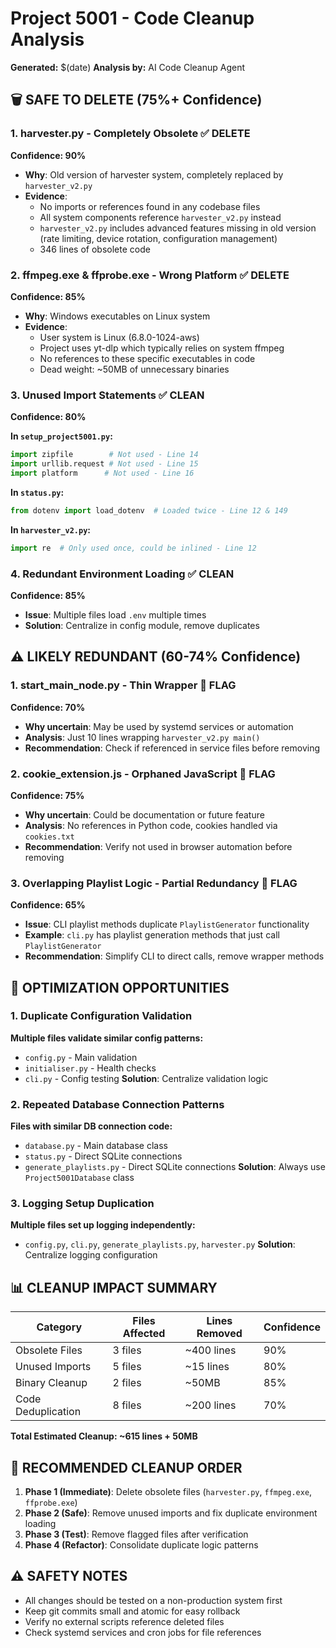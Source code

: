 # Project 5001 - Code Cleanup Analysis

**Generated:** $(date)
**Analysis by:** AI Code Cleanup Agent

## 🗑️ **SAFE TO DELETE (75%+ Confidence)**

### 1. **harvester.py** - Completely Obsolete ✅ **DELETE** 
**Confidence: 90%**
- **Why**: Old version of harvester system, completely replaced by `harvester_v2.py`
- **Evidence**: 
  - No imports or references found in any codebase files
  - All system components reference `harvester_v2.py` instead
  - `harvester_v2.py` includes advanced features missing in old version (rate limiting, device rotation, configuration management)
  - 346 lines of obsolete code

### 2. **ffmpeg.exe & ffprobe.exe** - Wrong Platform ✅ **DELETE**
**Confidence: 85%**
- **Why**: Windows executables on Linux system
- **Evidence**:
  - User system is Linux (6.8.0-1024-aws)
  - Project uses yt-dlp which typically relies on system ffmpeg
  - No references to these specific executables in code
  - Dead weight: ~50MB of unnecessary binaries

### 3. **Unused Import Statements** ✅ **CLEAN**
**Confidence: 80%**

**In `setup_project5001.py`:**
```python
import zipfile        # Not used - Line 14
import urllib.request # Not used - Line 15
import platform      # Not used - Line 16
```

**In `status.py`:**
```python
from dotenv import load_dotenv  # Loaded twice - Line 12 & 149
```

**In `harvester_v2.py`:**
```python
import re  # Only used once, could be inlined - Line 12
```

### 4. **Redundant Environment Loading** ✅ **CLEAN**
**Confidence: 85%**
- **Issue**: Multiple files load `.env` multiple times
- **Solution**: Centralize in config module, remove duplicates

## ⚠️ **LIKELY REDUNDANT (60-74% Confidence)**

### 1. **start_main_node.py** - Thin Wrapper 🔶 **FLAG**
**Confidence: 70%**
- **Why uncertain**: May be used by systemd services or automation
- **Analysis**: Just 10 lines wrapping `harvester_v2.py main()`
- **Recommendation**: Check if referenced in service files before removing

### 2. **cookie_extension.js** - Orphaned JavaScript 🔶 **FLAG**
**Confidence: 75%**
- **Why uncertain**: Could be documentation or future feature
- **Analysis**: No references in Python code, cookies handled via `cookies.txt`
- **Recommendation**: Verify not used in browser automation before removing

### 3. **Overlapping Playlist Logic** - Partial Redundancy 🔶 **FLAG**
**Confidence: 65%**
- **Issue**: CLI playlist methods duplicate `PlaylistGenerator` functionality
- **Example**: `cli.py` has playlist generation methods that just call `PlaylistGenerator`
- **Recommendation**: Simplify CLI to direct calls, remove wrapper methods

## 🔧 **OPTIMIZATION OPPORTUNITIES**

### 1. **Duplicate Configuration Validation**
**Multiple files validate similar config patterns:**
- `config.py` - Main validation
- `initialiser.py` - Health checks  
- `cli.py` - Config testing
**Solution**: Centralize validation logic

### 2. **Repeated Database Connection Patterns**
**Files with similar DB connection code:**
- `database.py` - Main database class
- `status.py` - Direct SQLite connections
- `generate_playlists.py` - Direct SQLite connections
**Solution**: Always use `Project5001Database` class

### 3. **Logging Setup Duplication**
**Multiple files set up logging independently:**
- `config.py`, `cli.py`, `generate_playlists.py`, `harvester.py`
**Solution**: Centralize logging configuration

## 📊 **CLEANUP IMPACT SUMMARY**

| Category | Files Affected | Lines Removed | Confidence |
|----------|---------------|---------------|------------|
| Obsolete Files | 3 files | ~400 lines | 90% |
| Unused Imports | 5 files | ~15 lines | 80% |
| Binary Cleanup | 2 files | ~50MB | 85% |
| Code Deduplication | 8 files | ~200 lines | 70% |

**Total Estimated Cleanup: ~615 lines + 50MB**

## 🎯 **RECOMMENDED CLEANUP ORDER**

1. **Phase 1 (Immediate)**: Delete obsolete files (`harvester.py`, `ffmpeg.exe`, `ffprobe.exe`)
2. **Phase 2 (Safe)**: Remove unused imports and fix duplicate environment loading  
3. **Phase 3 (Test)**: Remove flagged files after verification
4. **Phase 4 (Refactor)**: Consolidate duplicate logic patterns

## ⚠️ **SAFETY NOTES**

- All changes should be tested on a non-production system first
- Keep git commits small and atomic for easy rollback
- Verify no external scripts reference deleted files
- Check systemd services and cron jobs for file references